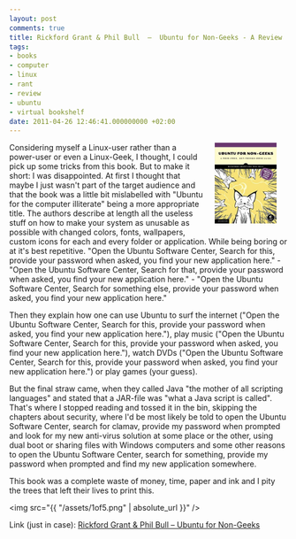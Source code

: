 ```yaml
---
layout: post
comments: true
title: Rickford Grant & Phil Bull  –  Ubuntu for Non-Geeks - A Review
tags:
- books
- computer
- linux
- rant
- review
- ubuntu
- virtual bookshelf
date: 2011-04-26 12:46:41.000000000 +02:00
---
```

<img width="112" height="146" align="right" title="Frontcover" style="margin: 0px 20px 20px;" src="/assets/Grant_Bull_UfNG.jpg" />Considering myself a Linux-user rather than a power-user or even a Linux-Geek, I thought, I could pick up some tricks from this book. But to make it short: I was disappointed. At first I thought that maybe I just wasn't part of the target audience and that the book was a little bit mislabelled with "Ubuntu for the computer illiterate" being a more appropriate title. The authors describe at length all the useless stuff on how to make your system as unusable as possible with changed colors, fonts, wallpapers, custom icons for each and every folder or application. While being boring or at it's best repetitive. "Open the Ubuntu Software Center, Search for this, provide your password when asked, you find your new application here." - "Open the Ubuntu Software Center, Search for that, provide your password when asked, you find your new application here." - "Open the Ubuntu Software Center, Search for something else, provide your password when asked, you find your new application here."


Then they explain how one can use Ubuntu to surf the internet ("Open the Ubuntu Software Center, Search for this, provide your password when asked, you find your new application here."), play music ("Open the Ubuntu Software Center, Search for this, provide your password when asked, you find your new application here."), watch DVDs ("Open the Ubuntu Software Center, Search for this, provide your password when asked, you find your new application here.") or play games (your guess).

But the final straw came, when they called Java "the mother of all scripting languages" and stated that a JAR-file was "what a Java script is called". That's where I stopped reading and tossed it in the bin, skipping the chapters about security, where I'd be most likely be told to open the Ubuntu Software Center, search for clamav, provide my password when prompted and look for my new anti-virus solution at some place or the other, using dual boot or sharing files with Windows computers and some other reasons to open the Ubuntu Software Center, search for something, provide my password when prompted and find my new application somewhere.

This book was a complete waste of money, time, paper and ink and I pity the trees that left their lives to print this.

<img src="{{ "/assets/1of5.png" | absolute_url }}" />

Link (just in case): [Rickford Grant & Phil Bull – Ubuntu for Non-Geeks](http://amzn.to/fBgW9Q)
